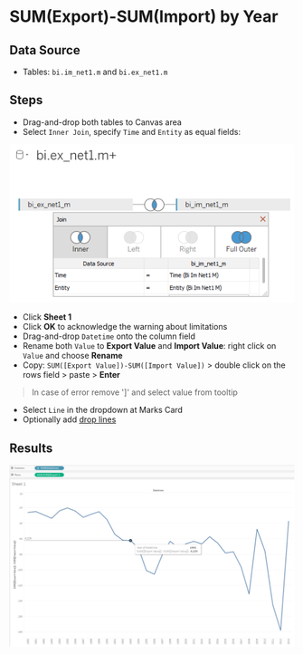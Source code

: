 # SUM(Export)-SUM(Import) by Year

## Data Source

* Tables: `bi.im_net1.m` and `bi.ex_net1.m`

## Steps

* Drag-and-drop both tables to Canvas area
* Select `Inner Join`, specify `Time` and `Entity` as equal fields:

![](../images/join_inner.png)

* Click **Sheet 1**
* Click **OK** to acknowledge the warning about limitations
* Drag-and-drop `Datetime` onto the column field
* Rename both `Value` to **Export Value** and **Import Value**: right click on `Value` and choose **Rename**
* Copy: `SUM([Export Value])-SUM([Import Value])` > double click on the rows field > paste > **Enter**
> In case of error remove ']' and select value from tooltip
* Select `Line` in the dropdown at Marks Card
* Optionally add [drop lines](comparison_of_two_metrics_at_one_bar_graph.md#drop-lines)

## Results

![](../images/sum.png)
